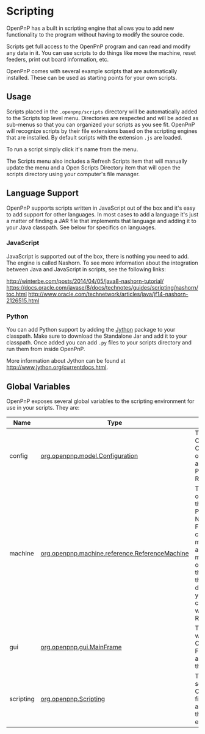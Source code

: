 # Scripting

OpenPnP has a built in scripting engine that allows you to add new functionality to the program without having to modify the source code.

Scripts get full access to the OpenPnP program and can read and modify any data in it. You can use scripts to do things like move the machine, reset feeders, print out board information, etc.

OpenPnP comes with several example scripts that are automatically installed. These can be used as starting points for your own scripts.

## Usage
Scripts placed in the `.openpnp/scripts` directory will be automatically added to the Scripts top level menu. Directories are respected and will be added as sub-menus so that you can organized your scripts as you see fit. OpenPnP will recognize scripts by their file extensions based on the scripting engines that are installed. By default scripts with the extension `.js` are loaded.

To run a script simply click it's name from the menu.

The Scripts menu also includes a Refresh Scripts item that will manually update the menu and a Open Scripts Directory item that will open the scripts directory using your computer's file manager.

## Language Support
OpenPnP supports scripts written in JavaScript out of the box and it's easy to add support for other languages. In most cases to add a language it's just a matter of finding a JAR file that implements that language and adding it to your Java classpath. See below for specifics on languages.

### JavaScript
JavaScript is supported out of the box, there is nothing you need to add. The engine is called Nashorn. To see more information about the integration between Java and JavaScript in scripts, see the following links:

http://winterbe.com/posts/2014/04/05/java8-nashorn-tutorial/
https://docs.oracle.com/javase/8/docs/technotes/guides/scripting/nashorn/toc.html
http://www.oracle.com/technetwork/articles/java/jf14-nashorn-2126515.html

### Python
You can add Python support by adding the [Jython](http://www.jython.org/downloads.html) package to your classpath. Make sure to download the Standalone Jar and add it to your classpath. Once added you can add `.py` files to your scripts directory and run them from inside OpenPnP. 

More information about Jython can be found at http://www.jython.org/currentdocs.html.

## Global Variables
OpenPnP exposes several global variables to the scripting environment for use in your scripts. They are:

| Name  | Type | Description |
| ------------- | ------------- | -------------- |
| config  | [org.openpnp.model.Configuration](https://github.com/openpnp/openpnp/blob/develop/src/main/java/org/openpnp/model/Configuration.java) | The current OpenPnP Configuration object. Provides access to Parts, Packages, Resources, etc. |
| machine | [org.openpnp.machine.reference.ReferenceMachine](https://github.com/openpnp/openpnp/blob/develop/src/main/java/org/openpnp/machine/reference/ReferenceMachine.java) | The machine object declared in the configuration. Provides access to Nozzles, Cameras, Feeders, etc. This can be used to move the machine and perform machine operations. Note that the type of this object is dependent on how your machine is configured but it will typically be ReferenceMachine. |
| gui | [org.openpnp.gui.MainFrame](https://github.com/openpnp/openpnp/blob/develop/src/main/java/org/openpnp/gui/MainFrame.java) | The top level window in the OpenPnP GUI. From here you can access any part of the GUI |
| scripting | [org.openpnp.Scripting](https://github.com/openpnp/openpnp/blob/develop/src/main/java/org/openpnp/Scripting.java) | The OpenPnP scripting engine. Can be used to find information about scripts and the scripting environment. |
